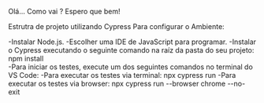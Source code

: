 Olá... Como vai ? Espero que bem!

Estrutra de projeto utilizando Cypress 
Para configurar o Ambiente:

-Instalar Node.js.
-Escolher uma IDE de JavaScript para programar.
-Instalar o Cypress executando o seguinte comando na raíz da pasta do seu     projeto: npm install   
-Para iniciar os testes, execute um dos seguintes comandos no terminal do VS Code:
-Para executar os testes via terminal: npx cypress run
-Para executar os testes via browser: npx cypress run --browser chrome --no-exit
